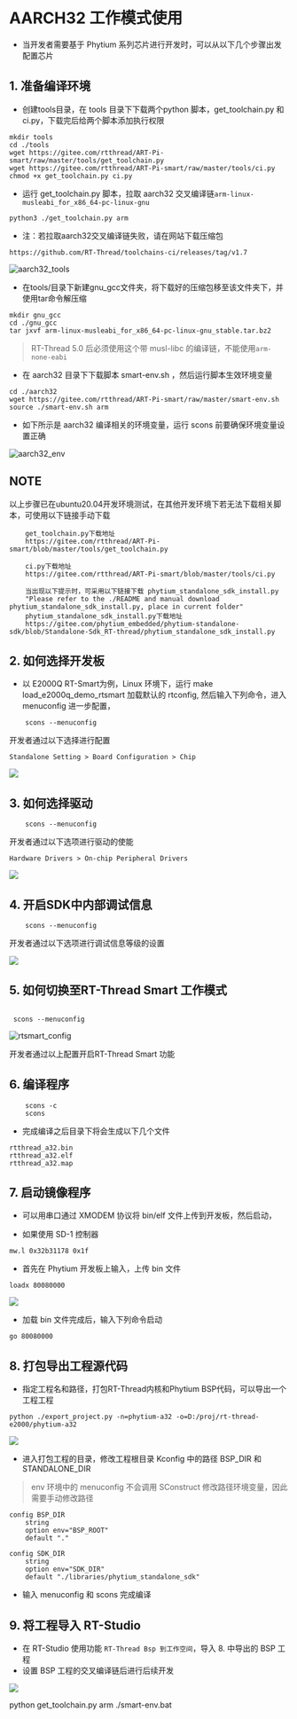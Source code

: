# AARCH32 工作模式使用

- 当开发者需要基于 Phytium 系列芯片进行开发时，可以从以下几个步骤出发配置芯片

## 1. 准备编译环境

- 创建tools目录，在 tools 目录下下载两个python 脚本，get_toolchain.py 和 ci.py，下载完后给两个脚本添加执行权限

```shell
mkdir tools
cd ./tools
wget https://gitee.com/rtthread/ART-Pi-smart/raw/master/tools/get_toolchain.py
wget https://gitee.com/rtthread/ART-Pi-smart/raw/master/tools/ci.py
chmod +x get_toolchain.py ci.py
```

- 运行 get_toolchain.py 脚本，拉取 aarch32 交叉编译链`arm-linux-musleabi_for_x86_64-pc-linux-gnu`

```shell
python3 ./get_toolchain.py arm
```

- 注：若拉取aarch32交叉编译链失败，请在网站下载压缩包
```shell
https://github.com/RT-Thread/toolchains-ci/releases/tag/v1.7
```
![aarch32_tools](./figures/aarch32_tools.png)

- 在tools/目录下新建gnu_gcc文件夹，将下载好的压缩包移至该文件夹下，并使用tar命令解压缩
```shell
mkdir gnu_gcc
cd ./gnu_gcc
tar jxvf arm-linux-musleabi_for_x86_64-pc-linux-gnu_stable.tar.bz2
```

> RT-Thread 5.0 后必须使用这个带 musl-libc 的编译链，不能使用`arm-none-eabi`

- 在 aarch32 目录下下载脚本 smart-env.sh ，然后运行脚本生效环境变量

```shell
cd ./aarch32
wget https://gitee.com/rtthread/ART-Pi-smart/raw/master/smart-env.sh
source ./smart-env.sh arm
```

- 如下所示是 aarch32 编译相关的环境变量，运行 scons 前要确保环境变量设置正确

![aarch32_env](./figures/aarch32_env.png)

## NOTE

以上步骤已在ubuntu20.04开发环境测试，在其他开发环境下若无法下载相关脚本，可使用以下链接手动下载

```shell
    get_toolchain.py下载地址
    https://gitee.com/rtthread/ART-Pi-smart/blob/master/tools/get_toolchain.py

    ci.py下载地址
    https://gitee.com/rtthread/ART-Pi-smart/blob/master/tools/ci.py

    当出现以下提示时，可采用以下链接下载 phytium_standalone_sdk_install.py
    "Please refer to the ./README and manual download phytium_standalone_sdk_install.py, place in current folder"
    phytium_standalone_sdk_install.py下载地址
    https://gitee.com/phytium_embedded/phytium-standalone-sdk/blob/Standalone-Sdk_RT-thread/phytium_standalone_sdk_install.py
```

## 2. 如何选择开发板

- 以 E2000Q RT-Smart为例，Linux 环境下，运行 make load_e2000q_demo_rtsmart 加载默认的 rtconfig, 然后输入下列命令，进入 menuconfig 进一步配置，

```shell
    scons --menuconfig
```

开发者通过以下选择进行配置

```
Standalone Setting > Board Configuration > Chip 
```

![](./figures/board_select.png)

## 3. 如何选择驱动

```shell
    scons --menuconfig
```

开发者通过以下选项进行驱动的使能

```
Hardware Drivers > On-chip Peripheral Drivers
```

![](./figures/select_driver.png)

## 4. 开启SDK中内部调试信息

```shell
    scons --menuconfig
```

开发者通过以下选项进行调试信息等级的设置

![](./figures/debug_info.png)


## 5. 如何切换至RT-Thread Smart 工作模式

```shell

 scons --menuconfig

```

![rtsmart_config](figures/rtsmart_config.png)

开发者通过以上配置开启RT-Thread Smart 功能

## 6. 编译程序

```shell
    scons -c
    scons
```

- 完成编译之后目录下将会生成以下几个文件

```
rtthread_a32.bin
rtthread_a32.elf
rtthread_a32.map
```

## 7. 启动镜像程序

- 可以用串口通过 XMODEM 协议将 bin/elf 文件上传到开发板，然后启动，

- 如果使用 SD-1 控制器

```
mw.l 0x32b31178 0x1f
```

- 首先在 Phytium 开发板上输入，上传 bin 文件

```
loadx 80080000
```

![](./figures/ymodem_upload.png)

- 加载 bin 文件完成后，输入下列命令启动

```
go 80080000
```

## 8. 打包导出工程源代码

- 指定工程名和路径，打包RT-Thread内核和Phytium BSP代码，可以导出一个工程工程

```
python ./export_project.py -n=phytium-a32 -o=D:/proj/rt-thread-e2000/phytium-a32
```

![](./figures/export_project.png)

- 进入打包工程的目录，修改工程根目录 Kconfig 中的路径 BSP_DIR 和 STANDALONE_DIR

> env 环境中的 menuconfig 不会调用 SConstruct 修改路径环境变量，因此需要手动修改路径

```
config BSP_DIR
    string
    option env="BSP_ROOT"
    default "."

config SDK_DIR
    string
    option env="SDK_DIR"
    default "./libraries/phytium_standalone_sdk"
```

- 输入 menuconfig 和 scons 完成编译

## 9. 将工程导入 RT-Studio

- 在 RT-Studio 使用功能 `RT-Thread Bsp 到工作空间`，导入 8. 中导出的 BSP 工程
- 设置 BSP 工程的交叉编译链后进行后续开发

![](./figures/import_project.png)

python get_toolchain.py arm
./smart-env.bat
